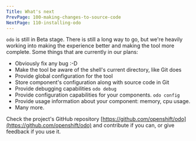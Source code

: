 ```yaml
---
Title: What's next
PrevPage: 100-making-changes-to-source-code
NextPage: 110-installing-odo
---
```


`odo` is still in Beta stage. There is still a long way to go, but we're heavily working into making the experience better and making the tool more complete. Some things that are currently in our plans:

- Obviously fix any bug :-D
- Make the tool be aware of the shell's current directory, like Git does
- Provide global configuration for the tool
- Store component's configuration along with source code in Git
- Provide debugging capabilities `odo debug`
- Provide configuration capabilities for your components. `odo config`
- Provide usage information about your component: memory, cpu usage.
- Many more.

Check the project's GitHub repository [https://github.com/openshift/odo](https://github.com/openshift/odo) and contribute if you can, or give feedback if you use it.